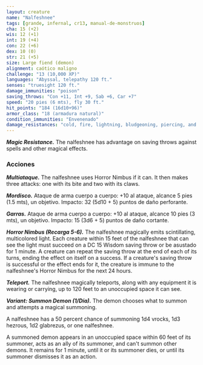 ```yaml
---
layout: creature
name: "Nalfeshnee"
tags: [grande, infernal, cr13, manual-de-monstruos]
cha: 15 (+2)
wis: 12 (+1)
int: 19 (+4)
con: 22 (+6)
dex: 10 (0)
str: 21 (+5)
size: Large fiend (demon)
alignment: caótico maligno
challenge: "13 (10,000 XP)"
languages: "Abyssal, telepathy 120 ft."
senses: "truesight 120 ft."
damage_immunities: "poison"
saving_throws: "Con +11, Int +9, Sab +6, Car +7"
speed: "20 pies (6 mts), fly 30 ft."
hit_points: "184 (16d10+96)"
armor_class: "18 (armadura natural)"
condition_immunities: "Envenenado"
damage_resistances: "cold, fire, lightning, bludgeoning, piercing, and slashing from nonmagical weapons"
---
```


***Magic Resistance.*** The nalfeshnee has advantage on saving throws against spells and other magical effects.

### Acciones

***Multiataque.*** The nalfeshnee uses Horror Nimbus if it can.  It then makes three attacks: one with its bite and two with its claws.

***Mordisco.*** Ataque de arma cuerpo a cuerpo: +10 al ataque, alcance 5 pies (1.5 mts), un objetivo. Impacto: 32 (5d10 + 5) puntos de daño perforante.

***Garras.*** Ataque de arma cuerpo a cuerpo: +10 al ataque, alcance 10 pies (3 mts), un objetivo. Impacto: 15 (3d6 + 5) puntos de daño cortante.

***Horror Nimbus (Recarga 5-6).*** The nalfeshnee magically emits scintillating, multicolored light. Each creature within 15 feet of the nalfeshnee that can see the light must succeed on a DC 15 Wisdom saving throw or be asustado for 1 minute. A creature can repeat the saving throw at the end of each of its turns, ending the effect on itself on a success. If a creature's saving throw is successful or the effect ends for it, the creature is immune to the nalfeshnee's Horror Nimbus for the next 24 hours.

***Teleport.*** The nalfeshnee magically teleports, along with any equipment it is wearing or carrying, up to 120 feet to an unoccupied space it can see.

***Variant: Summon Demon (1/Día).*** The demon chooses what to summon and attempts a magical summoning.

A nalfeshnee has a 50 percent chance of summoning 1d4 vrocks, 1d3 hezrous, 1d2 glabrezus, or one nalfeshnee.

A summoned demon appears in an unoccupied space within 60 feet of its summoner, acts as an ally of its summoner, and can't summon other demons. It remains for 1 minute, until it or its summoner dies, or until its summoner dismisses it as an action.